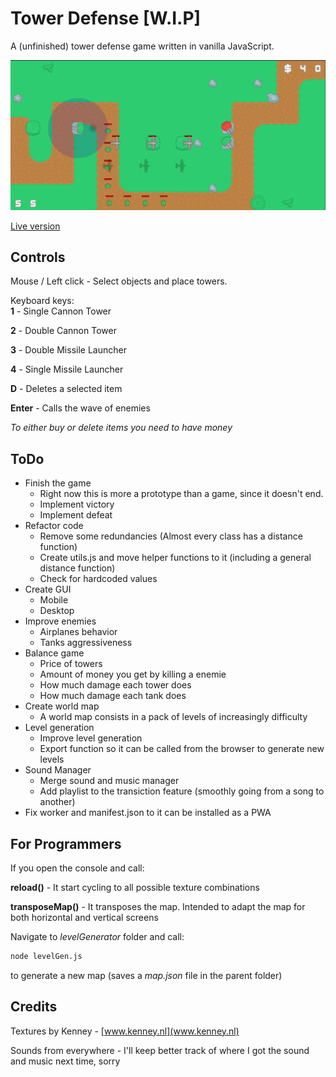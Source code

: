 # Tower Defense [W.I.P]

A (unfinished) tower defense game written in vanilla JavaScript.

![screenshot](screenshot.png)

[Live version](https://victorribeiro.com/tileEditor)

## Controls

Mouse / Left click - Select objects and place towers.

Keyboard keys:  
**1** - Single Cannon Tower

**2** - Double Cannon Tower

**3** - Double Missile Launcher

**4** - Single Missile Launcher

**D** - Deletes a selected item

**Enter** - Calls the wave of enemies

*To either buy or delete items you need to have money*


## ToDo

* Finish the game
  * Right now this is more a prototype than a game, since it doesn't end.
  * Implement victory
  * Implement defeat
* Refactor code
  * Remove some redundancies (Almost every class has a distance function)
  * Create utils.js and move helper functions to it (including a general distance function)
  * Check for hardcoded values
* Create GUI
  * Mobile
  * Desktop
* Improve enemies
  * Airplanes behavior
  * Tanks aggressiveness
* Balance game
  * Price of towers
  * Amount of money you get by killing a enemie
  * How much damage each tower does
  * How much damage each tank does
* Create world map
  * A world map consists in a pack of levels of increasingly difficulty
* Level generation
  * Improve level generation
  * Export function so it can be called from the browser to generate new levels
* Sound Manager
  * Merge sound and music manager
  * Add playlist to the transiction feature (smoothly going from a song to another)
* Fix worker and manifest.json to it can be installed as a PWA

## For Programmers

If you open the console and call:

**reload()** - It start cycling to all possible texture combinations

**transposeMap()** - It transposes the map. Intended to adapt the map for both horizontal and vertical screens

Navigate to *levelGenerator* folder and call:

```bash
node levelGen.js
```

to generate a new map (saves a *map.json* file in the parent folder)

## Credits

Textures by Kenney - [www.kenney.nl](www.kenney.nl)

Sounds from everywhere - I'll keep better track of where I got the sound and music next time, sorry

